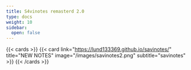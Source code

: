 ```yaml
---
title: S4vinotes remasterd 2.0
type: docs
weight: 10
sidebar:
  open: false
---
```


{{< cards >}}
  {{< card link="https://lund133369.github.io/savinotes/" title="NEW NOTES" image="/images/savinotes2.png" subtitle="savinotes" >}}
{{< /cards >}}